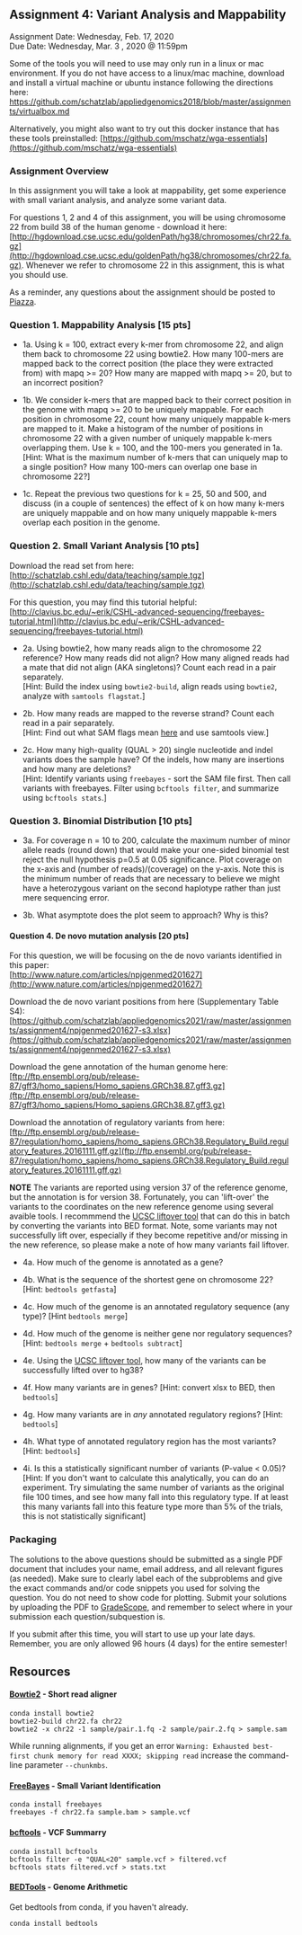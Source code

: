 ## Assignment 4: Variant Analysis and Mappability
Assignment Date: Wednesday, Feb. 17, 2020 <br>
Due Date: Wednesday, Mar. 3 , 2020 @ 11:59pm <br>

Some of the tools you will need to use may only run in a linux or mac environment. 
If you do not have access to a linux/mac machine, download and install a virtual 
machine or ubuntu instance following the directions here: https://github.com/schatzlab/appliedgenomics2018/blob/master/assignments/virtualbox.md

Alternatively, you might also want to try out this docker instance that has these tools preinstalled: 
[https://github.com/mschatz/wga-essentials](https://github.com/mschatz/wga-essentials)

### Assignment Overview

In this assignment you will take a look at mappability, get some experience with small variant analysis,  and analyze some variant data.

For questions 1, 2 and 4 of this assignment, you will be using chromosome 22 from build 38 of the human genome - download it here: [http://hgdownload.cse.ucsc.edu/goldenPath/hg38/chromosomes/chr22.fa.gz](http://hgdownload.cse.ucsc.edu/goldenPath/hg38/chromosomes/chr22.fa.gz). Whenever we refer to chromosome 22 in this assignment, this is what you should use.

As a reminder, any questions about the assignment should be posted to [Piazza](https://piazza.com/class/kkbggatvarnj0).

### Question 1. Mappability Analysis [15 pts]

- 1a. Using k = 100, extract every k-mer from chromosome 22, and align them back to chromosome 22 using bowtie2. How many 100-mers are mapped back to the correct position (the place they were extracted from) with mapq >= 20? How many are mapped with mapq >= 20, but to an incorrect position?

- 1b. We consider k-mers that are mapped back to their correct position in the genome with mapq >= 20 to be uniquely mappable. For each position in chromosome 22, count how many uniquely mappable k-mers are mapped to it. Make a histogram of the number of positions in chromosome 22 with a given number of uniquely mappable k-mers overlapping them. Use k = 100, and the 100-mers you generated in 1a. [Hint: What is the maximum number of k-mers that can uniquely map to a single position? How many 100-mers can overlap one base in chromosome 22?]

- 1c. Repeat the previous two questions for k = 25, 50 and 500, and discuss (in a couple of sentences) the effect of k on how many k-mers are uniquely mappable and on how many uniquely mappable k-mers overlap each position in the genome.

### Question 2. Small Variant Analysis [10 pts]

Download the read set from here:  
[http://schatzlab.cshl.edu/data/teaching/sample.tgz](http://schatzlab.cshl.edu/data/teaching/sample.tgz)

For this question, you may find this tutorial helpful:  
[http://clavius.bc.edu/~erik/CSHL-advanced-sequencing/freebayes-tutorial.html](http://clavius.bc.edu/~erik/CSHL-advanced-sequencing/freebayes-tutorial.html)

- 2a. Using bowtie2, how many reads align to the chromosome 22 reference? How many reads did not align? How many aligned reads had a mate that did not align (AKA singletons)? Count each read in a pair separately.  
[Hint: Build the index using `bowtie2-build`, align reads using `bowtie2`, analyze with `samtools flagstat`.]

- 2b. How many reads are mapped to the reverse strand? Count each read in a pair separately.   
[Hint: Find out what SAM flags mean [here](https://broadinstitute.github.io/picard/explain-flags.html) and use samtools view.]

- 2c. How many high-quality (QUAL > 20) single nucleotide and indel variants does the sample have? Of the indels, how many are insertions and how many are deletions?  
[Hint:  Identify variants using `freebayes` - sort the SAM file first. Then call variants with freebayes. Filter using `bcftools filter`, and summarize using `bcftools stats`.]


### Question 3. Binomial Distribution [10 pts]

- 3a. For coverage n = 10 to 200, calculate the maximum number of minor allele reads (round down) that would make your one-sided binomial test reject the null hypothesis p=0.5 at 0.05 significance. Plot coverage on the x-axis and (number of reads)/(coverage) on the y-axis. Note this is the minimum number of reads that are necessary to believe we might have a heterozygous variant on the second haplotype rather than just mere sequencing error.

- 3b. What asymptote does the plot seem to approach? Why is this?


#### Question 4. De novo mutation analysis [20 pts]

For this question, we will be focusing on the de novo variants identified in this paper:<br>
[http://www.nature.com/articles/npjgenmed201627](http://www.nature.com/articles/npjgenmed201627)

Download the de novo variant positions from here (Supplementary Table S4):<br>
[https://github.com/schatzlab/appliedgenomics2021/raw/master/assignments/assignment4/npjgenmed201627-s3.xlsx](https://github.com/schatzlab/appliedgenomics2021/raw/master/assignments/assignment4/npjgenmed201627-s3.xlsx)

Download the gene annotation of the human genome here: <br>
[ftp://ftp.ensembl.org/pub/release-87/gff3/homo_sapiens/Homo_sapiens.GRCh38.87.gff3.gz](ftp://ftp.ensembl.org/pub/release-87/gff3/homo_sapiens/Homo_sapiens.GRCh38.87.gff3.gz)

Download the annotation of regulatory variants from here:<br>
[ftp://ftp.ensembl.org/pub/release-87/regulation/homo_sapiens/homo_sapiens.GRCh38.Regulatory_Build.regulatory_features.20161111.gff.gz](ftp://ftp.ensembl.org/pub/release-87/regulation/homo_sapiens/homo_sapiens.GRCh38.Regulatory_Build.regulatory_features.20161111.gff.gz)

**NOTE** The variants are reported using version 37 of the reference genome, but the annotation is for version 38. Fortunately, you can 'lift-over' the variants to the coordinates on the new reference genome using several avaible tools. I recommmend the [UCSC liftover tool](https://genome.ucsc.edu/cgi-bin/hgLiftOver) that can do this in batch by converting the variants into BED format. Note, some variants may not successfully lift over, especially if they become repetitive and/or missing in the new reference, so please make a note of how many variants fail liftover.

- 4a. How much of the genome is annotated as a gene?

- 4b. What is the sequence of the shortest gene on chromosome 22? [Hint: `bedtools getfasta`]

- 4c. How much of the genome is an annotated regulatory sequence (any type)? [Hint `bedtools merge`]

- 4d. How much of the genome is neither gene nor regulatory sequences? [Hint: `bedtools merge` + `bedtools subtract`]

- 4e. Using the [UCSC liftover tool](https://genome.ucsc.edu/cgi-bin/hgLiftOver), how many of the variants can be successfully lifted over to hg38?

- 4f. How many variants are in genes? [Hint: convert xlsx to BED, then `bedtools`]

- 4g. How many variants are in *any* annotated regulatory regions? [Hint: `bedtools`]

- 4h. What type of annotated regulatory region has the most variants? [Hint: `bedtools`]

- 4i. Is this a statistically significant number of variants (P-value < 0.05)? [Hint: If you don't want to calculate this analytically, you can do an experiment. Try simulating the same number of variants as the original file 100 times, and see how many fall into this regulatory type. If at least this many variants fall into this feature type more than 5% of the trials, this is not statistically significant]


### Packaging

The solutions to the above questions should be submitted as a single PDF document that includes your name, email address, and 
all relevant figures (as needed). Make sure to clearly label each of the subproblems and give the exact commands and/or code snippets you used for 
solving the question. You do not need to show code for plotting. Submit your solutions by uploading the PDF to [GradeScope](https://www.gradescope.com/courses/236625), and remember to select where in your submission each question/subquestion is.

If you submit after this time, you will start to use up your late days. Remember, you are only allowed 96 hours (4 days) for the entire semester!

## Resources

#### [Bowtie2](http://bowtie-bio.sourceforge.net/bowtie2/index.shtml) - Short read aligner

```
conda install bowtie2
bowtie2-build chr22.fa chr22
bowtie2 -x chr22 -1 sample/pair.1.fq -2 sample/pair.2.fq > sample.sam
```

While running alignments, if you get an error `Warning: Exhausted best-first chunk memory for read XXXX; skipping read` increase the command-line parameter `--chunkmbs`.

#### [FreeBayes](https://github.com/ekg/freebayes) - Small Variant Identification

```
conda install freebayes
freebayes -f chr22.fa sample.bam > sample.vcf
```

#### [bcftools](https://samtools.github.io/bcftools/bcftools.html) - VCF Summarry

```
conda install bcftools
bcftools filter -e "QUAL<20" sample.vcf > filtered.vcf
bcftools stats filtered.vcf > stats.txt
```


#### [BEDTools](http://bedtools.readthedocs.io/en/latest/) - Genome Arithmetic

Get bedtools from conda, if you haven't already.

```
conda install bedtools
```